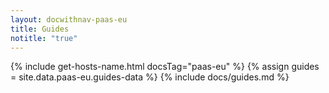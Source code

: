 ```yaml
---
layout: docwithnav-paas-eu
title: Guides
notitle: "true"
---
```

{% include get-hosts-name.html docsTag="paas-eu" %}
{% assign guides = site.data.paas-eu.guides-data %}
{% include docs/guides.md %}
